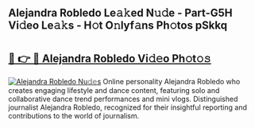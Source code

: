 ## Alejandra Robledo Le𝚊𝚔ed N𝚞𝚍e - Part-G5H Vi𝚍eo Le𝚊𝚔s - H𝚘t O𝚗lyf𝚊ns Ph𝚘tos pSkkq

# <h2><a href="http://hf2k8q.feru.top/?c=Alejandra+Robledo">🔗 👉 🔴 Alejandra Robledo Vi𝚍𝚎o Ph𝚘t𝚘𝚜</a></h2>

[![Alejandra Robledo Nu𝚍𝚎s](https://i.imgur.com/0TWrTi3.gif)](http://hf2k8q.feru.top/?c=Alejandra+Robledo)
Online personality Alejandra Robledo who creates engaging lifestyle and dance content, featuring solo and collaborative dance trend performances and mini vlogs. Distinguished journalist Alejandra Robledo, recognized for their insightful reporting and contributions to the world of journalism. 
